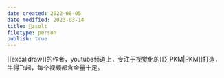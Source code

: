 ```yaml
---
date created: 2022-08-05
date modified: 2023-03-14
title: 🧑zsolt
filetype: person
publish: true
---
```


[[excalidraw]]的作者，youtube频道上，专注于视觉化的[[∑ PKM|PKM]]打造，牛得飞起，每个视频都含金量十足。